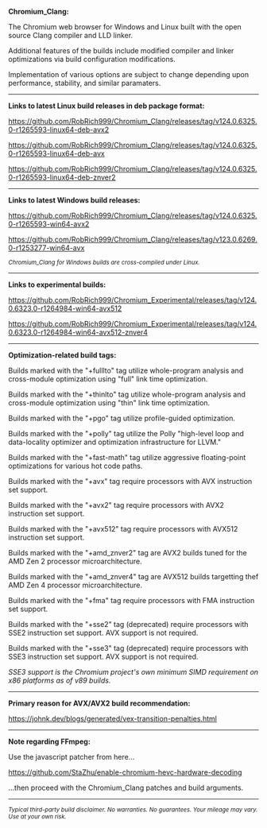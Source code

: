 **Chromium_Clang:**

The Chromium web browser for Windows and Linux built with the open source Clang compiler and LLD linker.

Additional features of the builds include modified compiler and linker optimizations via build configuration modifications.

Implementation of various options are subject to change depending upon performance, stability, and similar paramaters.

****

**Links to latest Linux build releases in deb package format:**

https://github.com/RobRich999/Chromium_Clang/releases/tag/v124.0.6325.0-r1265593-linux64-deb-avx2

https://github.com/RobRich999/Chromium_Clang/releases/tag/v124.0.6325.0-r1265593-linux64-deb-avx

https://github.com/RobRich999/Chromium_Clang/releases/tag/v124.0.6325.0-r1265593-linux64-deb-znver2

****

**Links to latest Windows build releases:**

https://github.com/RobRich999/Chromium_Clang/releases/tag/v124.0.6325.0-r1265593-win64-avx2

https://github.com/RobRich999/Chromium_Clang/releases/tag/v123.0.6269.0-r1253277-win64-avx

<sub>*Chromium_Clang for Windows builds are cross-compiled under Linux.*</sub>

****

**Links to experimental builds:**

https://github.com/RobRich999/Chromium_Experimental/releases/tag/v124.0.6323.0-r1264984-win64-avx512

https://github.com/RobRich999/Chromium_Experimental/releases/tag/v124.0.6323.0-r1264984-win64-avx512-znver4

****

**Optimization-related build tags:**

Builds marked with the "+fulllto" tag utilize whole-program analysis and cross-module optimization using "full" link time optimization.

Builds marked with the "+thinlto" tag utilize whole-program analysis and cross-module optimization using "thin" link time optimization.

Builds marked with the "+pgo" tag utilize profile-guided optimization.

Builds marked with the "+polly" tag utilize the Polly "high-level loop and data-locality optimizer and optimization infrastructure for LLVM."

Builds marked with the "+fast-math" tag utilize aggressive floating-point optimizations for various hot code paths.

Builds marked with the "+avx" tag require processors with AVX instruction set support.

Builds marked with the "+avx2" tag require processors with AVX2 instruction set support.

Builds marked with the "+avx512" tag require processors with AVX512 instruction set support.

Builds marked with the "+amd_znver2" tag are AVX2 builds tuned for the AMD Zen 2 processor microarchitecture.

Builds marked with the "+amd_znver4" tag are AVX512 builds targetting thef AMD Zen 4 processor microarchitecture.

Builds marked with the "+fma" tag require processors with FMA instruction set support.

Builds marked with the "+sse2" tag (deprecated) require processors with SSE2 instruction set support. AVX support is not required.

Builds marked with the "+sse3" tag (deprecated) require processors with SSE3 instruction set support. AVX support is not required.

*SSE3 support is the Chromium project's own minimum SIMD requirement on x86 platforms as of v89 builds.*

****

**Primary reason for AVX/AVX2 build recommendation:**

https://johnk.dev/blogs/generated/vex-transition-penalties.html


****

**Note regarding FFmpeg:**

Use the javascript patcher from here...

https://github.com/StaZhu/enable-chromium-hevc-hardware-decoding

...then proceed with the Chromium_Clang patches and build arguments.

****

<sub>*Typical third-party build disclaimer. No warranties. No guarantees. Your mileage may vary. Use at your own risk.*</sub>
